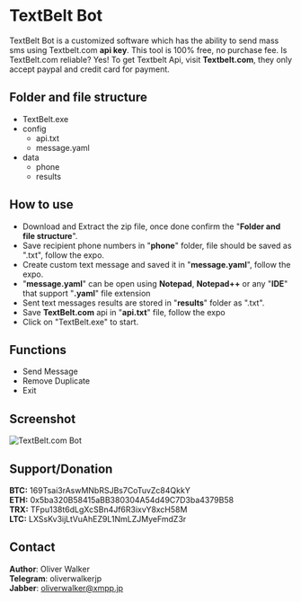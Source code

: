 # TextBelt Bot

TextBelt Bot is a customized software which has the ability to send mass sms using Textbelt.com **api key**. 
This tool is 100% free, no purchase fee. Is TextBelt.com reliable? Yes! To get Textbelt Api, visit **Textbelt.com**, they only accept paypal and credit card for payment.

## Folder and file structure

 - TextBelt.exe
 - config 
   - api.txt
   - message.yaml
 - data
   - phone
   - results

## How to use

 - Download and Extract the zip file, once done confirm the "**Folder and file structure**".
 - Save recipient phone numbers in "**phone**" folder, file should be saved as ".txt", follow the expo.
 - Create custom text message and saved it in "**message.yaml**", follow the expo.   
 - "**message.yaml**" can be open using **Notepad**, **Notepad++** or any "**IDE**" that support "**.yaml**" file extension
 - Sent text messages results are stored in "**results**" folder as ".txt".
 - Save **TextBelt.com** api in "**api.txt**" file, follow the expo
 - Click on "TextBelt.exe" to start.

## Functions
 - Send Message
 - Remove Duplicate
 - Exit 

## Screenshot

![TextBelt.com Bot](https://i.imgur.com/WkMvPL3.jpg "TextBelt Bot ")



## Support/Donation 

**BTC:** 169Tsai3rAswMNbRSJBs7CoTuvZc84QkkY<br/>
**ETH:** 0x5ba320B58415aBB380304A54d49C7D3ba4379B58<br/>
**TRX:** TFpu138t6dLgXcSBn4Jf6R3ixvY8xcH58M<br/>
**LTC:** LXSsKv3ijLtVuAhEZ9L1NmLZJMyeFmdZ3r<br/>

## Contact

**Author**: Oliver Walker <br/>
**Telegram**: oliverwalkerjp <br/>
**Jabber**: oliverwalker@xmpp.jp<br/>
